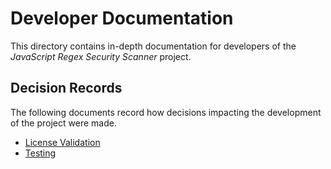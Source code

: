 # Developer Documentation

This directory contains in-depth documentation for developers of the _JavaScript
Regex Security Scanner_ project.

## Decision Records

The following documents record how decisions impacting the development of the
project were made.

- [License Validation][0001]
- [Testing][0002]

<!-- Internal links -->

[0001]: ./0001-license-validation.md
[0002]: ./0002-testing.md
